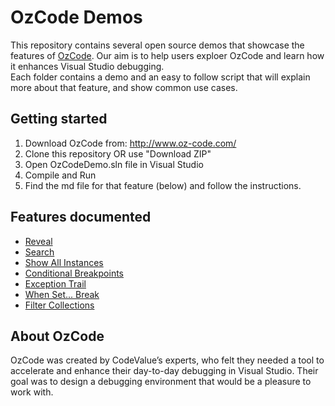 ﻿# OzCode Demos
This repository contains several open source demos that showcase the features of [OzCode][1]. 
Our aim is to help users exploer OzCode and learn how it enhances Visual Studio debugging.  
Each folder contains a demo and an easy to follow script that will explain more about that feature, and show common use cases.

## Getting started
1. Download OzCode from: http://www.oz-code.com/
2. Clone this repository OR use "Download ZIP" 
3. Open OzCodeDemo.sln file in Visual Studio
4. Compile and Run
5. Find the md file for that feature (below) and follow the instructions.
 
## Features documented
* [Reveal](OzCodeDemo/01.Reveal/README.MD)
* [Search](OzCodeDemo/02.Search/README.md)
* [Show All Instances](OzCodeDemo/03.ShowAllInstances/README.md)
* [Conditional Breakpoints](OzCodeDemo/04.ConditionalBreakpoints/README.md)
* [Exception Trail](OzCodeDemo/05.ExceptionTrail/README.md)
* [When Set... Break](OzCodeDemo/06.WhenSetBreakDemo/README.md)
* [Filter Collections](OzCodeDemo/07.FilterCollections/README.md)

## About OzCode
OzCode was created by CodeValue’s experts, who felt they needed a tool to accelerate and enhance their day-to-day debugging in Visual Studio. Their goal was to design a debugging environment that would be a pleasure to work with.

[1]: http://www.oz-code.com 
